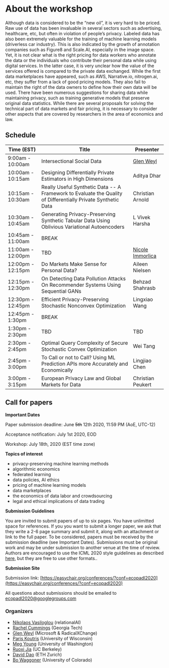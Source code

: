 
# About the workshop #

Although data is considered to be the “new oil”, it is very hard to be priced. Raw use of data has been invaluable in several sectors such as advertising, healthcare, etc, but often in violation of people’s privacy. Labeled data has also been extremely valuable for the training of machine learning models (driverless car industry). This is also indicated by the growth of annotation companies such as Figure8 and Scale.AI, especially in the image space. Yet, it is not clear what is the right pricing for data workers who annotate the data or the individuals who contribute their personal data while using digital services. In the latter case, it is very unclear how the value of the services offered is compared to the private data exchanged.  While the first data marketplaces have appeared, such as AWS, Narrative.io, nitrogen.ai, etc, they suffer from a lack of good pricing models. They also fail to maintain the right of the data owners to define how their own data will be used. There have been numerous suggestions for sharing data while maintaining privacy, such as training generative models that preserve original data statistics.
While there are several proposals for solving the technical part of data markets and fair pricing, it is necessary to consider other aspects that are covered by researchers in the area of economics and law. 

## Schedule ##

Time (EST)  | Title  | Presenter |
----------- | ------ | --------- |
9:00am - 10:00am | Intersectional Social Data | [Glen Weyl](http://glenweyl.com/) |
10:00am - 10:15am | Designing Differentially Private Estimators in High Dimensions | 	Aditya Dhar |
10:15am - 10:30am | Really Useful Synthetic Data -- A Framework to Evaluate the Quality of Differentially Private Synthetic Data | 	Christian Arnold |
10:30am - 10:45am |	Generating Privacy-Preserving Synthetic Tabular Data Using Oblivious Variational Autoencoders  |	L Vivek Harsha |
10:45am - 11:00am | BREAK |
11:00am - 12:00pm |   TBD  | [Nicole Immorlica](http://www.immorlica.com/) |
12:00pm - 12:15pm | Do Markets Make Sense for Personal Data?  | Aileen Nielsen |
12:15pm - 12:30pm | On Detecting Data Pollution Attacks On Recommender Systems Using Sequential GANs | Behzad Shahrasb |
12:30pm - 12:45pm | 	Efficient Privacy-Preserving Stochastic Nonconvex Optimization | 	Lingxiao Wang |
12:45pm - 1:30pm  | BREAK |
1:30pm - 2:30pm   |  TBD | TBD |
2:30pm - 2:45pm   | Optimal Query Complexity of Secure Stochastic Convex Optimization  | Wei Tang |
2:45pm - 3:00pm   | To Call or not to Call? Using ML Prediction APIs more Accurately and Economically | Lingjiao Chen |
3:00pm - 3:15pm   | European Privacy Law and Global Markets for Data | Christian Peukert |

## Call for papers ##

**Important Dates**

Paper submission deadline: June ~~5th~~ 12th 2020, 11:59 PM (AoE, UTC-12)

Acceptance notification: July 1st 2020, EOD

Workshop: July 18th, 2020 (EST time zone)
 
**Topics of interest** 

- privacy-preserving machine learning methods
- algorithmic economics
- federated learning
- data policies, AI ethics
- pricing of machine learning models 
- data marketplaces
- the economics of data labor and crowdsourcing
- legal and ethical implications of data trading

**Submission Guidelines**

You are invited to submit papers of up to six pages. You have unlimitted space for references. If you you want to submit a longer paper, we ask that they write a 2-6 page summary and submit it, along with an attachment or link to the full paper.  To be considered, papers must be received by the submission deadline (see Important Dates). Submissions must be original work and may be under submission to another venue at the time of review. Authors are encouraged to use the ICML 2020 style guidelines as described [here](https://icml.cc/Conferences/2020/StyleAuthorInstructions), but they are free to use other formats.. 

**Submission Site**

Submission link: [https://easychair.org/conferences/?conf=ecopadl2020](https://easychair.org/conferences/?conf=ecopadl2020)

All questions about submissions should be emailed to [ecopadl2020@googlegroups.com](mailto:ecopadl2020@googlegroups.com)


### Organizers ####
- [Nikolaos Vasiloglou](https://www.linkedin.com/in/vasiloglou) (relationalAI)
- [Rachel Cummings](https://pwp.gatech.edu/rachel-cummings/) 	(Georgia Tech)
- [Glen Weyl](http://glenweyl.com/)	(Microsoft & RadicalXChange)
- [Paris Koutris](http://pages.cs.wisc.edu/~paris/)  (University of Wisconsin)  		
- [Meg Young](https://ischool.uw.edu/people/phd/profile/megyoung)	(University of Washington)
- [Ruoxi Jia](https://ruoxijia.github.io/) (UC Berkeley)
- [David Dao](https://daviddao.org/) (ETH Zurich)	
- [Bo Waggoner](https://www.bowaggoner.com/)	(University of Colorado)	


